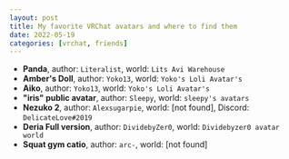 ```yaml
---
layout: post
title: My favorite VRChat avatars and where to find them
date: 2022-05-19
categories: [vrchat, friends]
---
```


- **Panda**, author: `Literalist`, world: `Lits Avi Warehouse`
- **Amber's Doll**, author: `Yoko13`, world: `Yoko's Loli Avatar's`
- **Aiko**, author: `Yoko13`, world: `Yoko's Loli Avatar's`
- **"iris" public avatar**, author: `Sleepy`, world: `sleepy's avatars`
- **Nezuko 2**, author: `Alexsugarpie`, world: [not found], Discord: `DelicateLove#2019`
- **Deria Full version**, author: `DividebyZer0`, world: `Dividebyzer0 avatar world`
- **Squat gym catio**, author: `arc-`, world: [not found]
